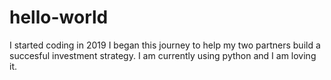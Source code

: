 # hello-world
I started coding in 2019
I began this journey to help my two partners build a succesful investment strategy.
I am currently using python and I am loving it.
